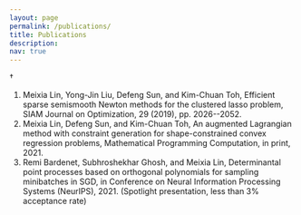 ```yaml
---
layout: page
permalink: /publications/
title: Publications
description: 
nav: true
---
```


$\dagger$

1. Meixia Lin, Yong-Jin Liu, Defeng Sun, and Kim-Chuan Toh, Efficient sparse semismooth Newton methods for the clustered lasso problem, SIAM Journal on Optimization, 29 (2019), pp. 2026--2052.
2. Meixia Lin, Defeng Sun, and Kim-Chuan Toh, An augmented Lagrangian method with constraint generation for shape-constrained convex regression problems, Mathematical Programming Computation, in print, 2021.
3. Remi Bardenet, Subhroshekhar Ghosh, and Meixia Lin, Determinantal point processes based on orthogonal polynomials for sampling minibatches in SGD, in Conference on Neural Information Processing Systems (NeurIPS), 2021. (Spotlight presentation, less than 3% acceptance rate)


